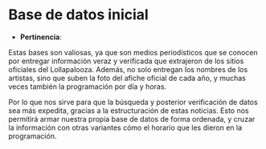 # Base de datos inicial #

* **Pertinencia**: 

Estas bases son valiosas, ya que son medios periodísticos que se conocen por entregar información veraz y verificada que extrajeron de los sitios oficiales del Lollapalooza. Además, no solo entregan los nombres de los artistas, sino que suben la foto del afiche oficial de cada año, y muchas veces también la programación por día y horas. 

Por lo que nos sirve para que la búsqueda y posterior verificación de datos sea más expedita, gracias a la estructuración de estas noticias. Esto nos permitirá armar nuestra propia base de datos de forma ordenada, y cruzar la información con otras variantes cómo el horario que les dieron en la programación.
